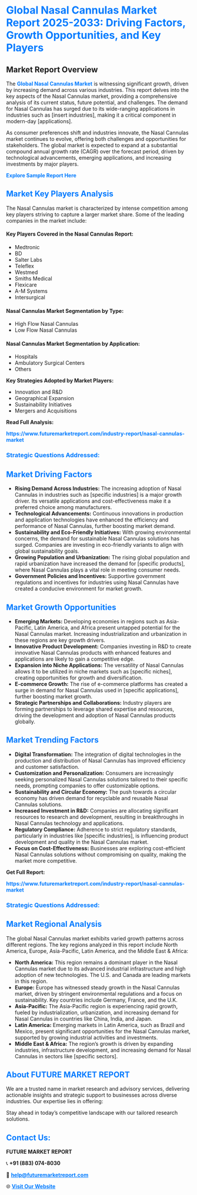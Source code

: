 <h1 style="color: #007BFF;">Global Nasal Cannulas Market Report 2025-2033: Driving Factors, Growth Opportunities, and Key Players</h1>

<section id="overview">
<h2>Market Report Overview</h2>
<p>The <a href="https://www.futuremarketreport.com/industry-report/nasal-cannulas-market" style="color: #007BFF; text-decoration: none;"><strong>Global Nasal Cannulas Market</strong></a> is witnessing significant growth, driven by increasing demand across various industries. This report delves into the key aspects of the Nasal Cannulas market, providing a comprehensive analysis of its current status, future potential, and challenges. The demand for Nasal Cannulas has surged due to its wide-ranging applications in industries such as [insert industries], making it a critical component in modern-day [applications].</p>
<p>As consumer preferences shift and industries innovate, the Nasal Cannulas market continues to evolve, offering both challenges and opportunities for stakeholders. The global market is expected to expand at a substantial compound annual growth rate (CAGR) over the forecast period, driven by technological advancements, emerging applications, and increasing investments by major players.</p>
</section>

<section id="overview">
<p><a href="https://www.futuremarketreport.com/request-sample/reportId=60011" style="color: #007BFF; text-decoration: none;"><strong>Explore Sample Report Here</strong></a></p>
</section>

<section id="key-players">
<h2 style="color: #007BFF;">Market Key Players Analysis</h2>
<p>The Nasal Cannulas market is characterized by intense competition among key players striving to capture a larger market share. Some of the leading companies in the market include:</p>
<h4>Key Players Covered in the Nasal Cannulas Report:</h4>
<ul><li>Medtronic</li><li>BD</li><li>Salter Labs</li><li>Teleflex</li><li>Westmed</li><li>Smiths Medical</li><li>Flexicare</li><li>A-M Systems</li><li>Intersurgical</li></ul>
<h4>Nasal Cannulas Market Segmentation by Type:</h4>
<ul><li>High Flow Nasal Cannulas</li><li>Low Flow Nasal Cannulas</li></ul>

<h4>Nasal Cannulas Market Segmentation by Application:</h4>
<ul><li>Hospitals</li><li>Ambulatory Surgical Centers</li><li>Others</li></ul>
<p><strong>Key Strategies Adopted by Market Players:</strong></p>
<ul>
<li>Innovation and R&D</li>
<li>Geographical Expansion</li>
<li>Sustainability Initiatives</li>
<li>Mergers and Acquisitions</li>
</ul>
</section>

<section>
<p><strong>Read Full Analysis: </strong></p><a href="https://www.futuremarketreport.com/industry-report/nasal-cannulas-market" style="color: #007BFF; text-decoration: none;"><strong>https://www.futuremarketreport.com/industry-report/nasal-cannulas-market</strong></a>
<h3 style="color: #007BFF;">Strategic Questions Addressed:</h3>
</section>

<section id="driving-factors">
<h2 style="color: #007BFF;">Market Driving Factors</h2>
<ul>
<li><strong>Rising Demand Across Industries:</strong> The increasing adoption of Nasal Cannulas in industries such as [specific industries] is a major growth driver. Its versatile applications and cost-effectiveness make it a preferred choice among manufacturers.</li>
<li><strong>Technological Advancements:</strong> Continuous innovations in production and application technologies have enhanced the efficiency and performance of Nasal Cannulas, further boosting market demand.</li>
<li><strong>Sustainability and Eco-Friendly Initiatives:</strong> With growing environmental concerns, the demand for sustainable Nasal Cannulas solutions has surged. Companies are investing in eco-friendly variants to align with global sustainability goals.</li>
<li><strong>Growing Population and Urbanization:</strong> The rising global population and rapid urbanization have increased the demand for [specific products], where Nasal Cannulas plays a vital role in meeting consumer needs.</li>
<li><strong>Government Policies and Incentives:</strong> Supportive government regulations and incentives for industries using Nasal Cannulas have created a conducive environment for market growth.</li>
</ul>
</section>

<section id="growth-opportunities">
<h2 style="color: #007BFF;">Market Growth Opportunities</h2>
<ul>
<li><strong>Emerging Markets:</strong> Developing economies in regions such as Asia-Pacific, Latin America, and Africa present untapped potential for the Nasal Cannulas market. Increasing industrialization and urbanization in these regions are key growth drivers.</li>
<li><strong>Innovative Product Development:</strong> Companies investing in R&D to create innovative Nasal Cannulas products with enhanced features and applications are likely to gain a competitive edge.</li>
<li><strong>Expansion into Niche Applications:</strong> The versatility of Nasal Cannulas allows it to be utilized in niche markets such as [specific niches], creating opportunities for growth and diversification.</li>
<li><strong>E-commerce Growth:</strong> The rise of e-commerce platforms has created a surge in demand for Nasal Cannulas used in [specific applications], further boosting market growth.</li>
<li><strong>Strategic Partnerships and Collaborations:</strong> Industry players are forming partnerships to leverage shared expertise and resources, driving the development and adoption of Nasal Cannulas products globally.</li>
</ul>
</section>

<section id="trending-factors">
<h2 style="color: #007BFF;">Market Trending Factors</h2>
<ul>
<li><strong>Digital Transformation:</strong> The integration of digital technologies in the production and distribution of Nasal Cannulas has improved efficiency and customer satisfaction.</li>
<li><strong>Customization and Personalization:</strong> Consumers are increasingly seeking personalized Nasal Cannulas solutions tailored to their specific needs, prompting companies to offer customizable options.</li>
<li><strong>Sustainability and Circular Economy:</strong> The push towards a circular economy has driven demand for recyclable and reusable Nasal Cannulas solutions.</li>
<li><strong>Increased Investment in R&D:</strong> Companies are allocating significant resources to research and development, resulting in breakthroughs in Nasal Cannulas technology and applications.</li>
<li><strong>Regulatory Compliance:</strong> Adherence to strict regulatory standards, particularly in industries like [specific industries], is influencing product development and quality in the Nasal Cannulas market.</li>
<li><strong>Focus on Cost-Effectiveness:</strong> Businesses are exploring cost-efficient Nasal Cannulas solutions without compromising on quality, making the market more competitive.</li>
</ul>
</section>

<section>
<p><strong>Get Full Report: </strong></p><a href="https://www.futuremarketreport.com/industry-report/nasal-cannulas-market" style="color: #007BFF; text-decoration: none;"><strong>https://www.futuremarketreport.com/industry-report/nasal-cannulas-market</strong></a>
<h3 style="color: #007BFF;">Strategic Questions Addressed:</h3>
</section>


<section id="regional-analysis">
<h2 style="color: #007BFF;">Market Regional Analysis</h2>
<p>The global Nasal Cannulas market exhibits varied growth patterns across different regions. The key regions analyzed in this report include North America, Europe, Asia-Pacific, Latin America, and the Middle East & Africa:</p>
<ul>
<li><strong>North America:</strong> This region remains a dominant player in the Nasal Cannulas market due to its advanced industrial infrastructure and high adoption of new technologies. The U.S. and Canada are leading markets in this region.</li>
<li><strong>Europe:</strong> Europe has witnessed steady growth in the Nasal Cannulas market, driven by stringent environmental regulations and a focus on sustainability. Key countries include Germany, France, and the U.K.</li>
<li><strong>Asia-Pacific:</strong> The Asia-Pacific region is experiencing rapid growth, fueled by industrialization, urbanization, and increasing demand for Nasal Cannulas in countries like China, India, and Japan.</li>
<li><strong>Latin America:</strong> Emerging markets in Latin America, such as Brazil and Mexico, present significant opportunities for the Nasal Cannulas market, supported by growing industrial activities and investments.</li>
<li><strong>Middle East & Africa:</strong> The region’s growth is driven by expanding industries, infrastructure development, and increasing demand for Nasal Cannulas in sectors like [specific sectors].</li>
</ul>
</section>

<footer>
<h2 style="color: #007BFF;">About FUTURE MARKET REPORT</h2>
<p>We are a trusted name in market research and advisory services, delivering actionable insights and strategic support to businesses across diverse industries. Our expertise lies in offering:</p>

<p>Stay ahead in today’s competitive landscape with our tailored research solutions.</p>

<h2 style="color: #007BFF;">Contact Us:</h2>
<p><strong>FUTURE MARKET REPORT</strong></p>
<p>📞 <strong>+91 (883) 074-8030</strong></p>
<p>📧 <strong><a href="mailto:help@futuremarketreport.com" style="color: #007BFF;">help@futuremarketreport.com</a></strong></p>
<p>🌐 <strong><a href="https://www.futuremarketreport.com/" style="color: #007BFF;">Visit Our Website</a></strong></p>
</footer>